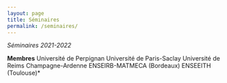 ```yaml
---
layout: page
title: Séminaires
permalink: /seminaires/
---
```

*Séminaires 2021-2022*

**Membres**
Université de Perpignan
Université de Paris-Saclay
Université de Reims Champagne-Ardenne
ENSEIRB-MATMECA (Bordeaux)
ENSEEITH (Toulouse)*

